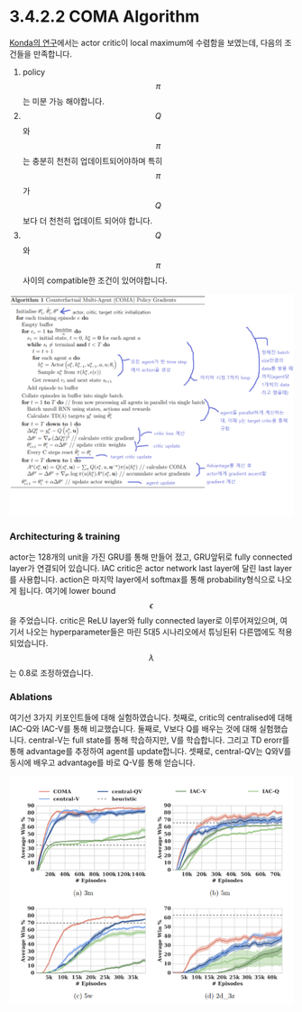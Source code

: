 # 3.4.2.2 COMA Algorithm

[Konda의 연구](http://papers.neurips.cc/paper/1786-actor-critic-algorithms.pdf)에서는 actor critic이 local maximum에 수렴함을 보였는데, 다음의 조건들을 만족합니다.

1. policy $$\pi$$는 미분 가능 해야합니다.
2. $$Q$$와 $$\pi$$는 충분히 천천히 업데이트되어야하며 특히 $$\pi$$가 $$Q$$보다 더 천천히 업데이트 되어야 합니다.
3. $$Q$$와 $$\pi$$사이의 compatible한 조건이 있어야합니다.

![](../../../.gitbook/assets/marl_3%20%281%29.png)

### Architecturing & training

actor는 128개의 unit을 가진 GRU를 통해 만들어 졌고, GRU앞뒤로 fully connected layer가 연결되어 있습니다. IAC critic은 actor network last layer에 달린 last layer를 사용합니다. action은 마지막 layer에서 softmax를 통해 probability형식으로 나오게 됩니다. 여기에 lower bound $$\epsilon$$을 주었습니다. critic은 ReLU layer와 fully connected layer로 이루어져있으며, 여기서 나오는 hyperparameter들은 마린 5대5 시나리오에서 튜닝된뒤 다른맵에도 적용되었습니다. $$ \lambda $$는 0.8로 조정하였습니다.

### Ablations

여기선 3가지 키포인트들에 대해 실험하였습니다. 첫째로, critic의 centralised에 대해 IAC-Q와 IAC-V를 통해 비교했습니다. 둘째로, V보다 Q를 배우는 것에 대해 실험했습니다. central-V는 full state를 통해 학습하지만, V를 학습합니다. 그리고 TD erorr를 통해 advantage를 추정하여 agent를 update합니다. 셋째로, central-QV는 Q와V를 동시에 배우고 advantage를 바로 Q-V를 통해 얻습니다. 

![](../../../.gitbook/assets/marl_4.png)

